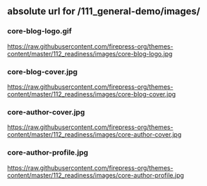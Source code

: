 ## absolute url for /111_general-demo/images/

### core-blog-logo.gif
https://raw.githubusercontent.com/firepress-org/themes-content/master/112_readiness/images/core-blog-logo.jpg

### core-blog-cover.jpg
https://raw.githubusercontent.com/firepress-org/themes-content/master/112_readiness/images/core-blog-cover.jpg

### core-author-cover.jpg
https://raw.githubusercontent.com/firepress-org/themes-content/master/112_readiness/images/core-author-cover.jpg

### core-author-profile.jpg
https://raw.githubusercontent.com/firepress-org/themes-content/master/112_readiness/images/core-author-profile.jpg


